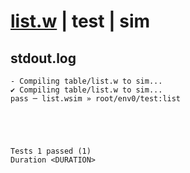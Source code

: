 # [list.w](../../../../examples/tests/valid/list.w) | test | sim

## stdout.log
```log
- Compiling table/list.w to sim...
✔ Compiling table/list.w to sim...
pass ─ list.wsim » root/env0/test:list
 




Tests 1 passed (1) 
Duration <DURATION>

```

